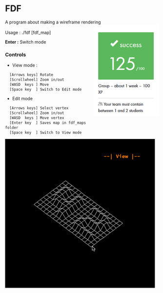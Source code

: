 # FDF

A program about making a wireframe rendering
<br> <img align="right" height="300" src="https://github.com/42Curriculum/ft_fdf/blob/master/resources/fdf.PNG"/><br>
Usage : ./fdf [fdf_map]

**Enter :** Switch mode

### Controls

- View mode : 

```
  [Arrows keys] Rotate
  [Scrollwheel] Zoom in/out
  [WASD  keys ] Move
  [Space key  ] Switch to Edit mode
```

- Edit mode

```
  [Arrows keys] Select vertex
  [Scrollwheel] Zoom in/out
  [WASD  keys ] Move vertex
  [Enter key  ] Saves map in fdf_maps folder
  [Space key  ] Switch to View mode
```

![](resources/42gif.gif)
